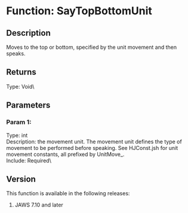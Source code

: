 # Function: SayTopBottomUnit

## Description

Moves to the top or bottom, specified by the unit movement and then
speaks.

## Returns

Type: Void\

## Parameters

### Param 1:

Type: int\
Description: the movement unit. The movement unit defines the type of
movement to be performed before speaking. See HJConst.jsh for unit
movement constants, all prefixed by UnitMove\_.\
Include: Required\

## Version

This function is available in the following releases:

1.  JAWS 7.10 and later
